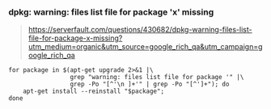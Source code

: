### dpkg: warning: files list file for package 'x' missing

> https://serverfault.com/questions/430682/dpkg-warning-files-list-file-for-package-x-missing?utm_medium=organic&utm_source=google_rich_qa&utm_campaign=google_rich_qa

```
for package in $(apt-get upgrade 2>&1 |\
                 grep "warning: files list file for package '" |\
                 grep -Po "[^'\n ]+'" | grep -Po "[^']+"); do
    apt-get install --reinstall "$package";
done
```
